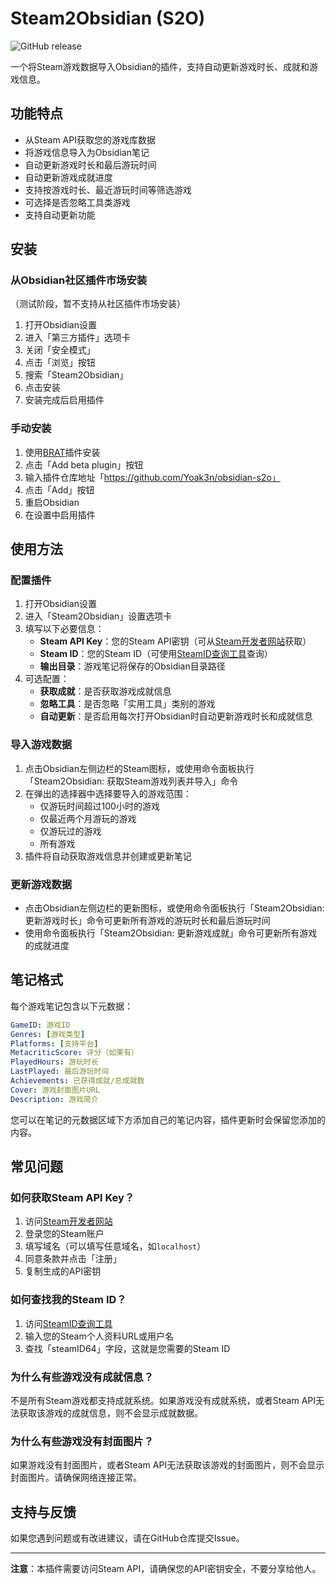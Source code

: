 # Steam2Obsidian (S2O)

![GitHub release](https://img.shields.io/github/v/release/Yoak3n/obsidian-s2o)
<!--
![Obsidian Downloads](https://img.shields.io/badge/dynamic/json?logo=obsidian&color=%23483699&label=downloads&query=%24%5B%22obsidian-s2o%22%5D.downloads&url=https%3A%2F%2Fraw.githubusercontent.com%2Fobsidianmd%2Fobsidian-releases%2Fmaster%2Fcommunity-plugin-stats.json)
-->
一个将Steam游戏数据导入Obsidian的插件，支持自动更新游戏时长、成就和游戏信息。

## 功能特点

- 从Steam API获取您的游戏库数据
- 将游戏信息导入为Obsidian笔记
- 自动更新游戏时长和最后游玩时间
- 自动更新游戏成就进度
- 支持按游戏时长、最近游玩时间等筛选游戏
- 可选择是否忽略工具类游戏
- 支持自动更新功能

## 安装

### 从Obsidian社区插件市场安装
（测试阶段，暂不支持从社区插件市场安装）
1. 打开Obsidian设置
2. 进入「第三方插件」选项卡
3. 关闭「安全模式」
4. 点击「浏览」按钮
5. 搜索「Steam2Obsidian」
6. 点击安装
7. 安装完成后启用插件

### 手动安装

1. 使用[BRAT](https://github.com/TfTHacker/obsidian42-brat)插件安装
2. 点击「Add beta plugin」按钮
3. 输入插件仓库地址「https://github.com/Yoak3n/obsidian-s2o」
4. 点击「Add」按钮
5. 重启Obsidian
6. 在设置中启用插件

## 使用方法

### 配置插件

1. 打开Obsidian设置
2. 进入「Steam2Obsidian」设置选项卡
3. 填写以下必要信息：
   - **Steam API Key**：您的Steam API密钥（可从[Steam开发者网站](https://steamcommunity.com/dev/apikey)获取）
   - **Steam ID**：您的Steam ID（可使用[SteamID查询工具](https://steamid.io/)查询）
   - **输出目录**：游戏笔记将保存的Obsidian目录路径
4. 可选配置：
   - **获取成就**：是否获取游戏成就信息
   - **忽略工具**：是否忽略「实用工具」类别的游戏
   - **自动更新**：是否启用每次打开Obsidian时自动更新游戏时长和成就信息

### 导入游戏数据

1. 点击Obsidian左侧边栏的Steam图标，或使用命令面板执行「Steam2Obsidian: 获取Steam游戏列表并导入」命令
2. 在弹出的选择器中选择要导入的游戏范围：
   - 仅游玩时间超过100小时的游戏
   - 仅最近两个月游玩的游戏
   - 仅游玩过的游戏
   - 所有游戏
3. 插件将自动获取游戏信息并创建或更新笔记

### 更新游戏数据

- 点击Obsidian左侧边栏的更新图标，或使用命令面板执行「Steam2Obsidian: 更新游戏时长」命令可更新所有游戏的游玩时长和最后游玩时间
- 使用命令面板执行「Steam2Obsidian: 更新游戏成就」命令可更新所有游戏的成就进度

## 笔记格式

每个游戏笔记包含以下元数据：

```yaml
GameID: 游戏ID
Genres: [游戏类型]
Platforms: [支持平台]
MetacriticScore: 评分（如果有）
PlayedHours: 游玩时长
LastPlayed: 最后游玩时间
Achievements: 已获得成就/总成就数
Cover: 游戏封面图片URL
Description: 游戏简介
```

您可以在笔记的元数据区域下方添加自己的笔记内容，插件更新时会保留您添加的内容。

## 常见问题

### 如何获取Steam API Key？

1. 访问[Steam开发者网站](https://steamcommunity.com/dev/apikey)
2. 登录您的Steam账户
3. 填写域名（可以填写任意域名，如`localhost`）
4. 同意条款并点击「注册」
5. 复制生成的API密钥

### 如何查找我的Steam ID？

1. 访问[SteamID查询工具](https://steamid.io/)
2. 输入您的Steam个人资料URL或用户名
3. 查找「steamID64」字段，这就是您需要的Steam ID

### 为什么有些游戏没有成就信息？

不是所有Steam游戏都支持成就系统。如果游戏没有成就系统，或者Steam API无法获取该游戏的成就信息，则不会显示成就数据。

### 为什么有些游戏没有封面图片？

如果游戏没有封面图片，或者Steam API无法获取该游戏的封面图片，则不会显示封面图片。请确保网络连接正常。

## 支持与反馈

如果您遇到问题或有改进建议，请在GitHub仓库提交Issue。

---

**注意**：本插件需要访问Steam API，请确保您的API密钥安全，不要分享给他人。
